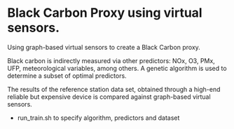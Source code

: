 # Black Carbon Proxy using virtual sensors.
Using graph-based virtual sensors to create a Black Carbon proxy.

Black carbon is indirectly measured via other predictors: NOx, O3, PMx, UFP, meteorological variables, among others.
A genetic algorithm is used to determine a subset of optimal predictors.

The results of the reference station data set, obtained through a high-end reliable but expensive device is compared against graph-based virtual sensors.

- run_train.sh to specify algorithm, predictors and dataset
